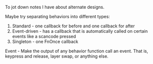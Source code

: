 To jot down notes I have about alternate designs. 

Maybe try separating behaviors into different types:
1. Standard - one callback for before and one callback for after
2. Event-driven - has a callback that is automatically called on certain events like a scancode pressed
3. Singleton - one FnOnce callback 

Event - Make the output of any behavior function call an event. That is, keypress and release, layer swap, or anything else. 
